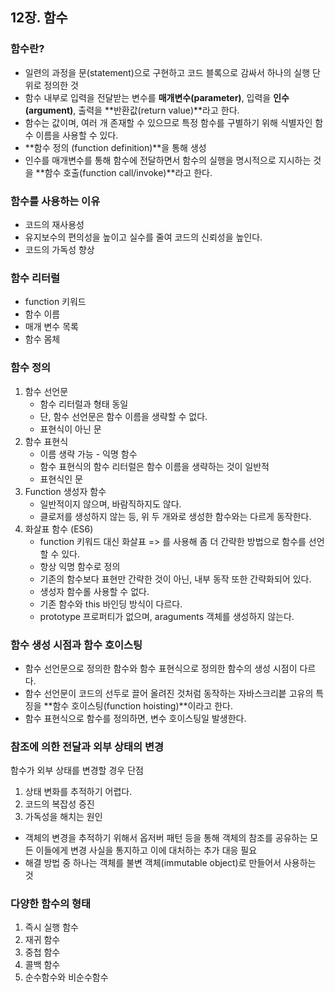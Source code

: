 ## 12장. 함수

### 함수란? 
- 일련의 과정을 문(statement)으로 구현하고 코드 블록으로 감싸서 하나의 실행 단위로 정의한 것
- 함수 내부로 입력을 전달받는 변수를 **매개변수(parameter)**, 입력을 **인수(argument)**, 출력을 **반환값(return value)**라고 한다.
- 함수는 값이며, 여러 개 존재할 수 있으므로 특정 함수를 구별하기 위해 식별자인 함수 이름을 사용할 수 있다.
- **함수 정의 (function definition)**을 통해 생성
- 인수를 매개변수를 통해 함수에 전달하면서 함수의 실행을 명시적으로 지시하는 것을 **함수 호출(function call/invoke)**라고 한다.

### 함수를 사용하는 이유
- 코드의 재사용성
- 유지보수의 편의성을 높이고 실수를 줄여 코드의 신뢰성을 높인다.
- 코드의 가독성 향상

### 함수 리터럴
- function 키워드
- 함수 이름
- 매개 변수 목록
- 함수 몸체

### 함수 정의
1. 함수 선언문
	- 함수 리터럴과 형태 동일
	- 단, 함수 선언문은 함수 이름을 생략할 수 없다.
	- 표현식이 아닌 문
2. 함수 표현식
	- 이름 생략 가능 - 익명 함수
	- 함수 표현식의 함수 리터럴은 함수 이름을 생략하는 것이 일반적
	- 표현식인 문
3. Function 생성자 함수
	- 일반적이지 않으며, 바람직하지도 않다.
	- 클로저를 생성하지 않는 등, 위 두 개와로 생성한 함수와는 다르게 동작한다.
4. 화살표 함수 (ES6)
	- function 키워드 대신 화살표 => 를 사용해 좀 더 간략한 방법으로 함수를 선언할 수 있다.
	- 항상 익명 함수로 정의
	- 기존의 함수보다 표현만 간략한 것이 아닌, 내부 동작 또한 간략화되어 있다.
	- 생성자 함수롤 사용할 수 없다.
	- 기존 함수와 this 바인딩 방식이 다르다.
	- prototype 프로퍼티가 없으며, araguments 객체를 생성하지 않는다.

### 함수 생성 시점과 함수 호이스팅
- 함수 선언문으로 정의한 함수와 함수 표현식으로 정의한 함수의 생성 시점이 다르다.
- 함수 선언문이 코드의 선두로 끌어 올려진 것처럼 동작하는 자바스크리븥 고유의 특징을 **함수 호이스팅(function hoisting)**이라고 한다.
- 함수 표현식으로 함수를 정의하면, 변수 호이스팅일 발생한다.

### 참조에 의한 전달과 외부 상태의 변경
함수가 외부 상태를 변경할 경우 단점

1. 상태 변화를 추적하기 어렵다.
2. 코드의 복잡성 증진
3. 가독성을 해치는 원인

- 객체의 변경을 추적하기 위해서 옵저버 패턴 등을 통해 객체의 참조를 공유하는 모든 이들에게 변경 사실을 통지하고 이에 대처하는 추가 대응 필요
- 해결 방법 중 하나는 객체를 불변 객체(immutable object)로 만들어서 사용하는 것

### 다양한 함수의 형태
1. 즉시 실행 함수
2. 재귀 함수
3. 중첩 함수
4. 콜백 함수
5. 순수함수와 비순수함수


